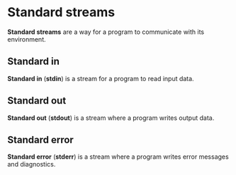# Standard streams

**Standard streams** are a way for a program to communicate with its
environment.

## Standard in

**Standard in** (**stdin**) is a stream for a program to read input data.

## Standard out

**Standard out** (**stdout**) is a stream where a program writes output data.

## Standard error

**Standard error** (**stderr**) is a stream where a program writes error
messages and diagnostics.
